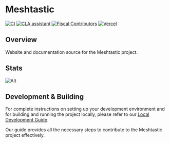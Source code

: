 # Meshtastic

[![CI](https://img.shields.io/github/actions/workflow/status/meshtastic/meshtastic/ci.yml?branch=master&label=actions&logo=github&color=yellow)](https://github.com/meshtastic/meshtastic/actions/workflows/ci.yml)
[![CLA assistant](https://cla-assistant.io/readme/badge/meshtastic/meshtastic)](https://cla-assistant.io/meshtastic/repo)
[![Fiscal Contributors](https://opencollective.com/meshtastic/tiers/badge.svg?label=Fiscal%20Contributors&color=deeppink)](https://opencollective.com/meshtastic/)
[![Vercel](https://img.shields.io/static/v1?label=Powered%20by&message=Vercel&style=flat&logo=vercel&color=000000)](https://vercel.com?utm_source=meshtastic&utm_campaign=oss)

## Overview

Website and documentation source for the Meshtastic project.

## Stats

![Alt](https://repobeats.axiom.co/api/embed/9ef7282debe009789c697432a86499ac2b058a86.svg "Repobeats analytics image")

## Development & Building

For complete instructions on setting up your development environment and for building and running the project locally, please refer to our [Local Development Guide](https://meshtastic.org/docs/development/documentation/local-dev/).

Our guide provides all the necessary steps to contribute to the Meshtastic project effectively.
